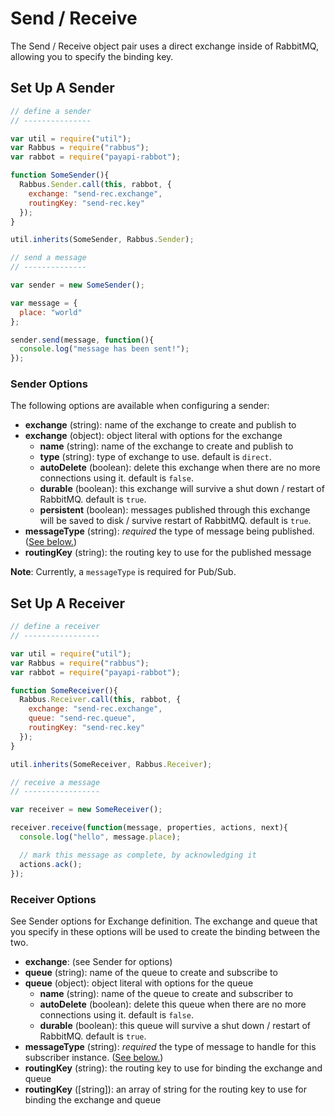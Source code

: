 # Send / Receive

The Send / Receive object pair uses a direct exchange inside of RabbitMQ, 
allowing you to specify the binding key.

## Set Up A Sender

```js
// define a sender
// ---------------

var util = require("util");
var Rabbus = require("rabbus");
var rabbot = require("payapi-rabbot");

function SomeSender(){
  Rabbus.Sender.call(this, rabbot, {
    exchange: "send-rec.exchange",
    routingKey: "send-rec.key"
  });
}

util.inherits(SomeSender, Rabbus.Sender);

// send a message
// --------------

var sender = new SomeSender();

var message = {
  place: "world"
};

sender.send(message, function(){
  console.log("message has been sent!");
});
```

### Sender Options

The following options are available when configuring a sender:

* **exchange** (string): name of the exchange to create and publish to
* **exchange** (object): object literal with options for the exchange
  * **name** (string): name of the exchange to create and publish to
  * **type** (string): type of exchange to use. default is `direct`.
  * **autoDelete** (boolean): delete this exchange when there are no more connections using it. default is `false`.
  * **durable** (boolean): this exchange will survive a shut down / restart of RabbitMQ. default is `true`.
  * **persistent** (boolean): messages published through this exchange will be saved to disk / survive restart of RabbitMQ. default is `true`.
* **messageType** (string): *required* the type of message being published. ([See below.](#the-messagetype-attribute))
* **routingKey** (string): the routing key to use for the published message

**Note**: Currently, a `messageType` is required for Pub/Sub.

## Set Up A Receiver

```js
// define a receiver
// -----------------

var util = require("util");
var Rabbus = require("rabbus");
var rabbot = require("payapi-rabbot");

function SomeReceiver(){
  Rabbus.Receiver.call(this, rabbot, {
    exchange: "send-rec.exchange",
    queue: "send-rec.queue",
    routingKey: "send-rec.key"
  });
}

util.inherits(SomeReceiver, Rabbus.Receiver);

// receive a message
// -----------------

var receiver = new SomeReceiver();

receiver.receive(function(message, properties, actions, next){
  console.log("hello", message.place);

  // mark this message as complete, by acknowledging it
  actions.ack();
});
```

### Receiver Options

See Sender options for Exchange definition. The exchange
and queue that you specify in these options will be used to
create the binding between the two.

* **exchange**: (see Sender for options)
* **queue** (string): name of the queue to create and subscribe to
* **queue** (object): object literal with options for the queue
  * **name** (string): name of the queue to create and subscriber to
  * **autoDelete** (boolean): delete this queue when there are no more connections using it. default is `false`.
  * **durable** (boolean): this queue will survive a shut down / restart of RabbitMQ. default is `true`.
* **messageType** (string): *required* the type of message to handle for this subscriber instance. ([See below.](#the-messagetype-attribute))
* **routingKey** (string): the routing key to use for binding the exchange and queue
* **routingKey** ([string]): an array of string for the routing key to use for binding the exchange and queue

